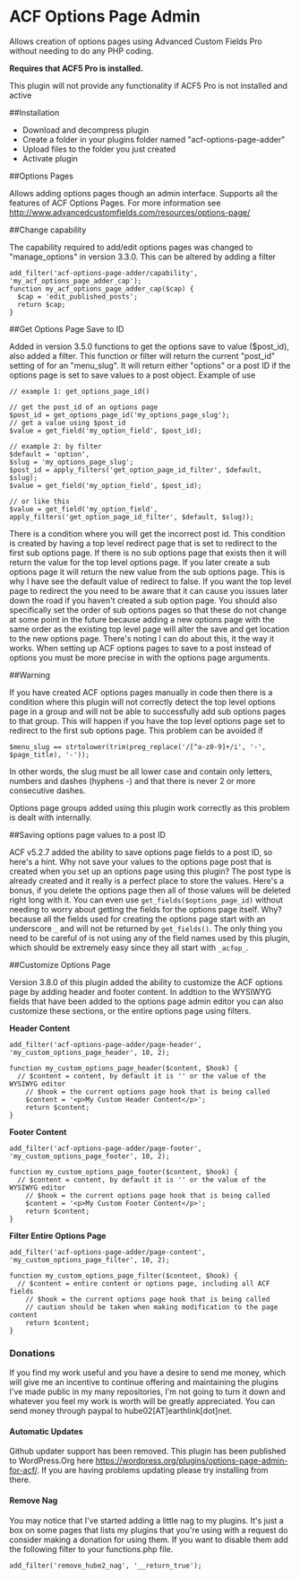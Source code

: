 ACF Options Page Admin
==========================================

Allows creation of options pages using Advanced Custom Fields Pro without needing to do any 
PHP coding.

**Requires that ACF5 Pro is installed.**

This plugin will not provide any functionality if ACF5 Pro is not installed and active

##Installation

* Download and decompress plugin
* Create a folder in your plugins folder named "acf-options-page-adder"
* Upload files to the folder you just created
* Activate plugin

##Options Pages

Allows adding options pages though an admin interface. Supports all the features of 
ACF Options Pages. For more information see 
http://www.advancedcustomfields.com/resources/options-page/

##Change capability

The capability required to add/edit options pages was changed to "manage_options" in version 3.3.0.
This can be altered by adding a filter
```
add_filter('acf-options-page-adder/capability', 'my_acf_options_page_adder_cap');
function my_acf_options_page_adder_cap($cap) {
  $cap = 'edit_published_posts';
  return $cap;
}
```

##Get Options Page Save to ID

Added in version 3.5.0 functions to get the options save to value ($post_id), also added a filter. This
function or filter will return the current "post_id" setting of for an "menu_slug". It will return either
"options" or a post ID if the options page is set to save values to a post object.
Example of use
```
// example 1: get_options_page_id()

// get the post_id of an options page
$post_id = get_options_page_id('my_options_page_slug');
// get a value using $post_id
$value = get_field('my_option_field', $post_id);
```

```
// example 2: by filter
$default = 'option',
$slug = 'my_options_page_slug';
$post_id = apply_filters('get_option_page_id_filter', $default, $slug);
$value = get_field('my_option_field', $post_id);

// or like this
$value = get_field('my_option_field', apply_filters('get_option_page_id_filter', $default, $slug));
```

There is a condition where you will get the incorrect post id. This condition is created by having a
top level redirect page that is set to redirect to the first sub options page. If there is no sub options
page that exists then it will return the value for the top level options page. If you later create a
sub options page it will return the new value from the sub options page. This is why I have see the
default value of redirect to false. If you want the top level page to redirect the you need to be aware
that it can cause you issues later down the road if you haven't created a sub option page. You should also specifically set the order of sub options pages so that these do not change at some point in the future
because adding a new options page with the same order as the existing top level page will alter the save
and get location to the new options page. There's noting I can do about this, it the way it works. When
setting up ACF options pages to save to a post instead of options you must be more precise in with the
options page arguments.

##Warning

If you have created ACF options pages manually in code then there is a condition where this plugin will
not correctly detect the top level options page in a group and will not be able to successfully add
sub options pages to that group. This will happen if you have the top level options page set to redirect
to the first sub options page. This problem can be avoided if
```
$menu_slug == strtolower(trim(preg_replace('/[^a-z0-9]+/i', '-', $page_title), '-'));
```
In other words, the slug must be all lower case and contain only letters, numbers and dashes 
(hyphens -) and that there is never 2 or more consecutive dashes.

Options page groups added using this plugin work correctly as this problem is dealt with internally.

##Saving options page values to a post ID

ACF v5.2.7 added the ability to save options page fields to a post ID, so here's a hint.
Why not save your values to the options page post that is created when you set up an options page using
this plugin? The post type is already created and it really is a perfect place to store the values. Here's
a bonus, if you delete the options page then all of those values will be deleted right long with it.
You can even use `get_fields($options_page_id)` without needing to worry about getting the fields for
the options page itself. Why? because all the fields used for creating the options page start with an
underscore `_` and will not be returned by `get_fields()`. The only thing you need to be careful of is not
using any of the field names used by this plugin, which should be extremely easy since they all start with
`_acfop_`.

##Customize Options Page

Version 3.8.0 of this plugin added the ability to customize the ACF options page by adding header and footer content. In addtion to the WYSIWYG fields that have been added to the options page admin editor you can also customize these sections, or the entire options page using filters.

**Header Content**

```
add_filter('acf-options-page-adder/page-header', 'my_custom_options_page_header', 10, 2);

function my_custom_options_page_header($content, $hook) {
  // $content = content, by default it is '' or the value of the WYSIWYG editor
	// $hook = the current options page hook that is being called
	$content = '<p>My Custom Header Content</p>';
	return $content;
}
```

**Footer Content**

```
add_filter('acf-options-page-adder/page-footer', 'my_custom_options_page_footer', 10, 2);

function my_custom_options_page_footer($content, $hook) {
  // $content = content, by default it is '' or the value of the WYSIWYG editor
	// $hook = the current options page hook that is being called
	$content = '<p>My Custom Footer Content</p>';
	return $content;
}
```

**Filter Entire Options Page**

```
add_filter('acf-options-page-adder/page-content', 'my_custom_options_page_filter', 10, 2);

function my_custom_options_page_filter($content, $hook) {
  // $content = entire content or options page, including all ACF fields
	// $hook = the current options page hook that is being called
	// caution should be taken when making modification to the page content
	return $content;
}
```

### Donations
If you find my work useful and you have a desire to send me money, which will give me an incentive to continue
offering and maintaining the plugins I've made public in my many repositories, I'm not going to turn it down
and whatever you feel my work is worth will be greatly appreciated. You can send money through paypal to
hube02[AT]earthlink[dot]net. 

#### Automatic Updates
Github updater support has been removed. This plugin has been published to WordPress.Org here
https://wordpress.org/plugins/options-page-admin-for-acf/. If you are having problems updating please
try installing from there. 

#### Remove Nag
You may notice that I've started adding a little nag to my plugins. It's just a box on some pages that lists my
plugins that you're using with a request do consider making a donation for using them. If you want to disable them
add the following filter to your functions.php file.
```
add_filter('remove_hube2_nag', '__return_true');
```
